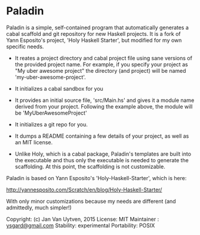 # Paladin

Paladin is a simple, self-contained program that automatically
generates a cabal scaffold and git repository for new Haskell
projects.  It is a fork of Yann Esposito's project, 'Holy Haskell
Starter', but modified for my own specific needs.

* It  reates a project directory and cabal project file using sane
  versions of the provided project name.  For example, if you specify
  your project as "My uber awesome project" the directory (and
  project) will be named 'my-uber-awesome-project'.

* It initializes a cabal sandbox for you

* It provides an initial source file, 'src/Main.hs' and gives it a
  module name derived from your project.   Following the example
  above, the module will be 'MyUberAwesomeProject'

* It initializes a git repo for you.

* It dumps a README containing a few details of your project, as well as
  an MIT license.

* Unlike Holy, which is a cabal package, Paladin's templates are built
  into the executable and thus only the executable is needed to
  generate the scaffolding.  At this point, the scaffolding is not customizable.

Paladin is based on Yann Esposito's 'Holy-Haskell-Starter', which is here:

   http://yannesposito.com/Scratch/en/blog/Holy-Haskell-Starter/

With only minor customizations because my needs are different (and admittedly,
much simpler!)

Copyright: (c) Jan Van Uytven, 2015
License: MIT
Maintainer : ysgard@gmail.com
Stability: experimental
Portability: POSIX
